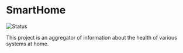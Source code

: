 # SmartHome

![Status](https://github.com/MACE4GITHUB/SmartHome/actions/workflows/dotnet.yml/badge.svg)

This project is an aggregator of information about the health of various systems at home.
